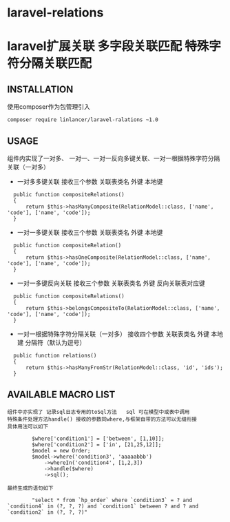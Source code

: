 # laravel-relations

laravel扩展关联 多字段关联匹配 特殊字符分隔关联匹配
===============================

## INSTALLATION
  使用composer作为包管理引入
  ```
  composer require linlancer/laravel-ralations ~1.0
  ```

## USAGE
  组件内实现了一对多、 一对一、一对一反向多键关联、一对一根据特殊字符分隔关联（一对多）
  * 一对多多键关联 接收三个参数 关联表类名  外键 本地键
  ```
    public function compositeRelations()
    { 
        return $this->hasManyComposite(RelationModel::class, ['name', 'code'], ['name', 'code']);
    }
  ```
  * 一对一多键关联 接收三个参数 关联表类名  外键 本地键
  ```
    public function compositeRelation()
    { 
        return $this->hasOneComposite(RelationModel::class, ['name', 'code'], ['name', 'code']);
    }
  ```
  * 一对一多键反向关联 接收三个参数 关联表类名  外键 反向关联表对应键
  ```
    public function compositeRelations()
    { 
        return $this->belongsCompositeTo(RelationModel::class, ['name', 'code'], ['name', 'code']);
    }
  ```
  * 一对一根据特殊字符分隔关联（一对多） 接收四个参数 关联表类名 外键 本地建 分隔符（默认为逗号）
  ```
    public function relations()
    {
        return $this->hasManyFromStr(RelationModel::class, 'id', 'ids');
    }
  
  ```
 

## AVAILABLE MACRO LIST

    组件中亦实现了 记录sql日志专用的toSql方法   sql 可在模型中或表中调用
    特殊条件处理方法handle() 接收的参数同where,与框架自带的方法可以无缝衔接
    具体用法可以如下
    
    
```
        $where['condition1'] = ['between', [1,10]];
        $where['condition2'] = ['in', [21,25,12]];
        $model = new Order;
        $model->where('condition3', 'aaaaabbb')
            ->whereIn('condition4', [1,2,3])
            ->handle($where)
            ->sql();
```
    
    最终生成的语句如下
    
```
        "select * from `hp_order` where `condition3` = ? and `condition4` in (?, ?, ?) and `condition1` between ? and ? and `condition2` in (?, ?, ?)"

```
